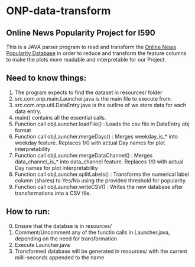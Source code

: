 ONP-data-transform
===================

Online News Popularity Project for I590
----------

This is a JAVA parser program to read and transform the [Online News Popularity Database](https://archive.ics.uci.edu/ml/datasets/Online+News+Popularity) in order to reduce and transform the feature columns to make the plots more readable and interpretable for our Project.

Need to know things:
-------------
1. The program expects to find the dataset in resources/ folder
2.  src.com.onp.main.Launcher.java is the main file to execute from.
3.  src.com.onp.util.DataEntry.java is the outline of we store data for each data entry.
4. main() contains all the essential calls.
5. Function call objLauncher.loadFile() : Loads the csv file in DataEntry obj format
6. Function call objLauncher.mergeDays() : Merges weekday_is_* into weekday feature. Replaces 1/0 with actual Day names for plot interpretability
7. Function call objLauncher.mergeDataChannel() : Merges data_channel_is_* into data_channel feature. Replaces 1/0 with actual Day names for plot interpretability
8. Function call objLauncher.splitLabels() : Transforms the numerical label column (shares) to Yes/No using the provided threshold for popularity.
9. Function call objLauncher.writeCSV() : Writes the new database after transformations into a CSV file.

How to run:
-------------
0. Ensure that the databse is in resources/
1. Comment/Uncomment any of the functin calls in Launcher.java, depending on the need for transformation
2. Execute Launcher.java
3. Transformed database will be generated in resources/ with the current milli-seconds appended to the name
